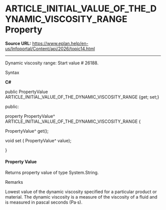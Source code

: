 # ARTICLE_INITIAL_VALUE_OF_THE_DYNAMIC_VISCOSITY_RANGE Property

**Source URL:** https://www.eplan.help/en-us/Infoportal/Content/api/2026/topic14.html

---

Dynamic viscosity range: Start value # 26188.

Syntax

**C#**



public PropertyValue ARTICLE_INITIAL_VALUE_OF_THE_DYNAMIC_VISCOSITY_RANGE {get; set;}

public:

property PropertyValue^ ARTICLE_INITIAL_VALUE_OF_THE_DYNAMIC_VISCOSITY_RANGE {

   PropertyValue^ get();

   void set (    PropertyValue^ value);

}


#### Property Value

Returns property value of type System.String.

Remarks

Lowest value of the dynamic viscosity specified for a particular product or material. The dynamic viscosity is a measure of the viscosity of a fluid and is measured in pascal seconds (Pa·s).
